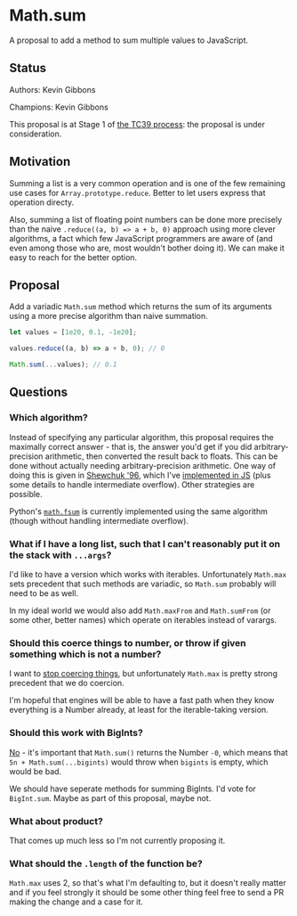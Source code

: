 # Math.sum

A proposal to add a method to sum multiple values to JavaScript.

## Status

Authors: Kevin Gibbons

Champions: Kevin Gibbons

This proposal is at Stage 1 of [the TC39 process](https://tc39.es/process-document/): the proposal is under consideration.

## Motivation

Summing a list is a very common operation and is one of the few remaining use cases for `Array.prototype.reduce`. Better to let users express that operation directy.

Also, summing a list of floating point numbers can be done more precisely than the naive `.reduce((a, b) => a + b, 0)` approach using more clever algorithms, a fact which few JavaScript programmers are aware of (and even among those who are, most wouldn't bother doing it). We can make it easy to reach for the better option.

## Proposal

Add a variadic `Math.sum` method which returns the sum of its arguments using a more precise algorithm than naive summation.

```js
let values = [1e20, 0.1, -1e20];

values.reduce((a, b) => a + b, 0); // 0

Math.sum(...values); // 0.1
````

## Questions

### Which algorithm?

Instead of specifying any particular algorithm, this proposal requires the maximally correct answer - that is, the answer you'd get if you did arbitrary-precision arithmetic, then converted the result back to floats. This can be done without actually needing arbitrary-precision arithmetic. One way of doing this is given in [Shewchuk '96](./Shewchuk-robust-arithmetic.pdf), which I've [implemented in JS](./polyfill/polyfill.mjs) (plus some details to handle intermediate overflow). Other strategies are possible.

Python's [`math.fsum`](https://docs.python.org/3/library/math.html#math.fsum) is currently implemented using the same algorithm (though without handling intermediate overflow).

### What if I have a long list, such that I can't reasonably put it on the stack with `...args`?

I'd like to have a version which works with iterables. Unfortunately `Math.max` sets precedent that such methods are variadic, so `Math.sum` probably will need to be as well.

In my ideal world we would also add `Math.maxFrom` and `Math.sumFrom` (or some other, better names) which operate on iterables instead of varargs.

### Should this coerce things to number, or throw if given something which is not a number?

I want to [stop coercing things](https://github.com/tc39/how-we-work/pull/136), but unfortunately `Math.max` is pretty strong precedent that we do coercion.

I'm hopeful that engines will be able to have a fast path when they know everything is a Number already, at least for the iterable-taking version. 

### Should this work with BigInts?

[No](https://github.com/tc39/proposal-bigint-math/issues/23) - it's important that `Math.sum()` returns the Number `-0`, which means that `5n + Math.sum(...bigints)` would throw when `bigints` is empty, which would be bad.

We should have seperate methods for summing BigInts. I'd vote for `BigInt.sum`. Maybe as part of this proposal, maybe not.

### What about product?

That comes up much less so I'm not currently proposing it.

### What should the `.length` of the function be?

`Math.max` uses 2, so that's what I'm defaulting to, but it doesn't really matter and if you feel strongly it should be some other thing feel free to send a PR making the change and a case for it.
